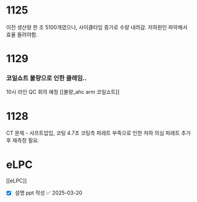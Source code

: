 # 1125
이전 생산량 한 조 5100개였으나, 사이클타임 증가로 수량 내려감. 저하원인 파악해서 효율 올려야함. 


# 1129
### 코일쇼트 불량으로 인한 클레임..
10시 라인 QC 회의 예정
[[불량_ahc arm 코일쇼트]]

# 1128
CT 문제 - 샤프트압입, 코팅 4.7초
코팅측 파레트 부족으로 인한 저하 의심
파레트 추가 후 재측정 필요.


# eLPC 
[[eLPC]]
- [x] 설명 ppt 작성 ✅ 2025-03-20
